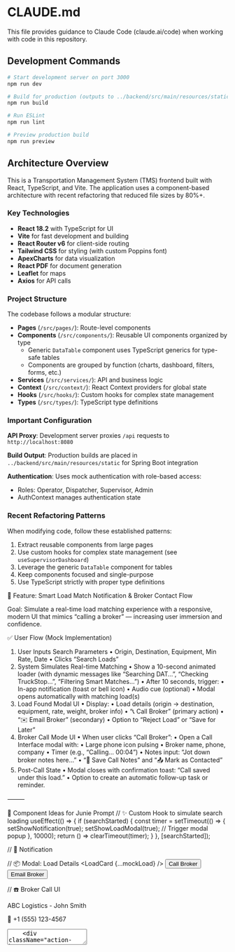 # CLAUDE.md

This file provides guidance to Claude Code (claude.ai/code) when working with code in this repository.

## Development Commands

```bash
# Start development server on port 3000
npm run dev

# Build for production (outputs to ../backend/src/main/resources/static)
npm run build

# Run ESLint
npm run lint

# Preview production build
npm run preview
```

## Architecture Overview

This is a Transportation Management System (TMS) frontend built with React, TypeScript, and Vite. The application uses a component-based architecture with recent refactoring that reduced file sizes by 80%+.

### Key Technologies
- **React 18.2** with TypeScript for UI
- **Vite** for fast development and building
- **React Router v6** for client-side routing
- **Tailwind CSS** for styling (with custom Poppins font)
- **ApexCharts** for data visualization
- **React PDF** for document generation
- **Leaflet** for maps
- **Axios** for API calls

### Project Structure

The codebase follows a modular structure:
- **Pages** (`/src/pages/`): Route-level components
- **Components** (`/src/components/`): Reusable UI components organized by type
  - Generic `DataTable` component uses TypeScript generics for type-safe tables
  - Components are grouped by function (charts, dashboard, filters, forms, etc.)
- **Services** (`/src/services/`): API and business logic
- **Context** (`/src/context/`): React Context providers for global state
- **Hooks** (`/src/hooks/`): Custom hooks for complex state management
- **Types** (`/src/types/`): TypeScript type definitions

### Important Configuration

**API Proxy**: Development server proxies `/api` requests to `http://localhost:8080`

**Build Output**: Production builds are placed in `../backend/src/main/resources/static` for Spring Boot integration

**Authentication**: Uses mock authentication with role-based access:
- Roles: Operator, Dispatcher, Supervisor, Admin
- AuthContext manages authentication state

### Recent Refactoring Patterns

When modifying code, follow these established patterns:
1. Extract reusable components from large pages
2. Use custom hooks for complex state management (see `useSupervisorDashboard`)
3. Leverage the generic `DataTable` component for tables
4. Keep components focused and single-purpose
5. Use TypeScript strictly with proper type definitions


🎯 Feature: Smart Load Match Notification & Broker Contact Flow

Goal:
Simulate a real-time load matching experience with a responsive, modern UI that mimics “calling a broker” — increasing user immersion and confidence.

✅ User Flow (Mock Implementation)
1.	User Inputs Search Parameters
•	Origin, Destination, Equipment, Min Rate, Date
•	Clicks “Search Loads”
2.	System Simulates Real-time Matching
•	Show a 10-second animated loader (with dynamic messages like “Searching DAT…”, “Checking TruckStop…”, “Filtering Smart Matches…”)
•	After 10 seconds, trigger:
•	In-app notification (toast or bell icon)
•	Audio cue (optional)
•	Modal opens automatically with matching load(s)
3.	Load Found Modal UI
•	Display:
•	Load details (origin → destination, equipment, rate, weight, broker info)
•	“📞 Call Broker” (primary action)
•	“✉️ Email Broker” (secondary)
•	Option to “Reject Load” or “Save for Later”
4.	Broker Call Mode UI
•	When user clicks “Call Broker”:
•	Open a Call Interface modal with:
•	Large phone icon pulsing
•	Broker name, phone, company
•	Timer (e.g., “Calling… 00:04”)
•	Notes input: “Jot down broker notes here…”
•	“📌 Save Call Notes” and “📤 Mark as Contacted”
5.	Post-Call State
•	Modal closes with confirmation toast: “Call saved under this load.”
•	Option to create an automatic follow-up task or reminder.

⸻

🔧 Component Ideas for Junie Prompt
// ✨ Custom Hook to simulate search loading
useEffect(() => {
if (searchStarted) {
const timer = setTimeout(() => {
setShowNotification(true);
setShowLoadModal(true); // Trigger modal popup
}, 10000);
return () => clearTimeout(timer);
}
}, [searchStarted]);

// 🔔 Notification
<Toast message="Smart Match found! Load available from Chicago to NY!" />

// 📦 Modal: Load Details
<Modal title="Load Match Found">
<LoadCard {...mockLoad} />
<Button icon="📞" onClick={handleCall}>Call Broker</Button>
<Button icon="✉️" variant="secondary" onClick={handleEmail}>Email Broker</Button>
</Modal>

// ☎️ Broker Call UI
<Modal title="Calling Broker...">
  <div className="calling-interface">
    <PhoneIconPulse />
    <p>ABC Logistics - John Smith</p>
    <p>📱 +1 (555) 123-4567</p>
    <Timer />
    <textarea placeholder="Write call notes..." />
    <div className="action-buttons">
      <Button>Save Call Notes</Button>
      <Button variant="ghost">Mark as Contacted</Button>
    </div>
  </div>
</Modal>

🧠 UX Tips
•	Make the “Call Broker” experience feel as close to a real phone app as possible.
•	Use animations and pulsing UI to simulate action.
•	Persist the call notes under the Load details (maybe under a new tab: Activity or Comms).
•	Use sound or vibration feedback (subtly) if going mobile-first later.

⸻

🧰 Assets Needed
•	📞 SVG Phone Animation (pulsing ring)
•	Broker avatar placeholder
•	Optional background audio or ring sound